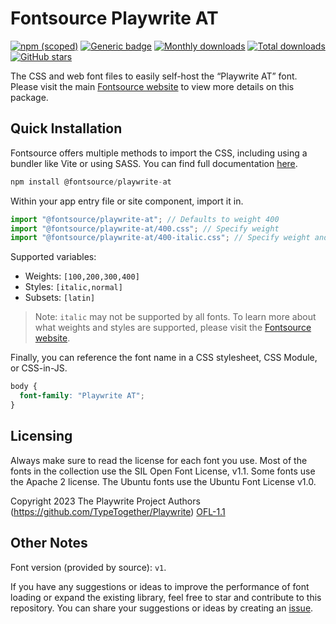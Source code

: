 # Fontsource Playwrite AT

[![npm (scoped)](https://img.shields.io/npm/v/@fontsource/playwrite-at?color=brightgreen)](https://www.npmjs.com/package/@fontsource/playwrite-at) [![Generic badge](https://img.shields.io/badge/fontsource-passing-brightgreen)](https://github.com/fontsource/fontsource) [![Monthly downloads](https://badgen.net/npm/dm/@fontsource/playwrite-at)](https://github.com/fontsource/fontsource) [![Total downloads](https://badgen.net/npm/dt/@fontsource/playwrite-at)](https://github.com/fontsource/fontsource) [![GitHub stars](https://img.shields.io/github/stars/fontsource/fontsource.svg?style=social&label=Star)](https://github.com/fontsource/fontsource/stargazers)

The CSS and web font files to easily self-host the “Playwrite AT” font. Please visit the main [Fontsource website](https://fontsource.org/fonts/playwrite-at) to view more details on this package.

## Quick Installation

Fontsource offers multiple methods to import the CSS, including using a bundler like Vite or using SASS. You can find full documentation [here](https://fontsource.org/docs/getting-started/introduction).

```javascript
npm install @fontsource/playwrite-at
```

Within your app entry file or site component, import it in.

```javascript
import "@fontsource/playwrite-at"; // Defaults to weight 400
import "@fontsource/playwrite-at/400.css"; // Specify weight
import "@fontsource/playwrite-at/400-italic.css"; // Specify weight and style
```

Supported variables:
- Weights: `[100,200,300,400]`
- Styles: `[italic,normal]`
- Subsets: `[latin]`

> Note: `italic` may not be supported by all fonts. To learn more about what weights and styles are supported, please visit the [Fontsource website](https://fontsource.org/fonts/playwrite-at).

Finally, you can reference the font name in a CSS stylesheet, CSS Module, or CSS-in-JS.

```css
body {
  font-family: "Playwrite AT";
}
```

## Licensing
Always make sure to read the license for each font you use. Most of the fonts in the collection use the SIL Open Font License, v1.1. Some fonts use the Apache 2 license. The Ubuntu fonts use the Ubuntu Font License v1.0.

Copyright 2023 The Playwrite Project Authors (https://github.com/TypeTogether/Playwrite)
[OFL-1.1](http://scripts.sil.org/OFL)

## Other Notes
Font version (provided by source): `v1`.

If you have any suggestions or ideas to improve the performance of font loading or expand the existing library, feel free to star and contribute to this repository. You can share your suggestions or ideas by creating an [issue](https://github.com/fontsource/fontsource/issues).